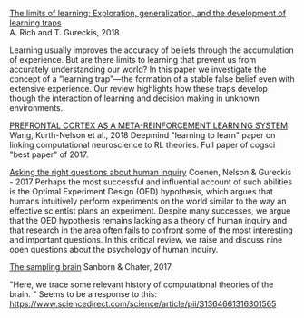 

[The limits of learning:  Exploration, generalization, and the development of learning traps](https://psyarxiv.com/ykts2/)  
A. Rich and T. Gureckis, 2018

Learning usually improves the accuracy of beliefs through the accumulation of experience. 
But are there limits to learning that prevent us from accurately understanding our world? In this paper we investigate the concept of a “learning trap”—the formation of a stable false belief even with extensive experience. 
Our review highlights how these traps develop though the interaction of learning and decision making in unknown environments. 

[PREFRONTAL CORTEX AS A META-REINFORCEMENT LEARNING SYSTEM](https://www.biorxiv.org/content/biorxiv/early/2018/04/06/295964.full.pdf) 
Wang, Kurth-Nelson et al., 2018
Deepmind "learning to learn" paper on linking computational neuroscience to RL theories. 
Full paper of cogsci "best paper" of 2017.

[Asking the right questions about human inquiry](https://psyarxiv.com/h457v)
Coenen, Nelson & Gureckis - 2017
Perhaps the most successful and influential account of such abilities is the Optimal Experiment Design (OED) hypothesis, which argues that humans intuitively perform experiments on the world similar to the way an effective scientist plans an experiment.
Despite many successes, we argue that the OED hypothesis remains lacking as a theory of human inquiry and that research in the area often fails to confront some of the most interesting and important questions. 
In this critical review, we raise and discuss nine open questions about the psychology of human inquiry.


[The sampling brain](https://warwick.ac.uk/fac/sci/psych/people/asanborn/asanborn/bayesian_brains_response.pdf)
Sanborn & Chater, 2017

"Here, we trace some relevant history of computational theories of the brain. "
Seems to be a response to this: https://www.sciencedirect.com/science/article/pii/S1364661316301565

